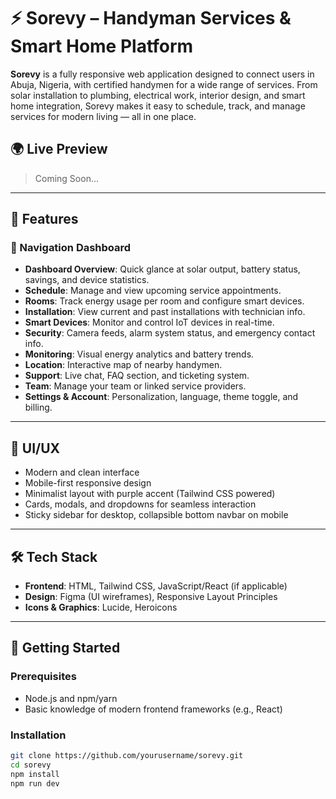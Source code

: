 # ⚡ Sorevy – Handyman Services & Smart Home Platform

**Sorevy** is a fully responsive web application designed to connect users in Abuja, Nigeria, with certified handymen for a wide range of services. From solar installation to plumbing, electrical work, interior design, and smart home integration, Sorevy makes it easy to schedule, track, and manage services for modern living — all in one place.

## 🌍 Live Preview
> Coming Soon...

---

## 📱 Features

### 🧭 Navigation Dashboard
- **Dashboard Overview**: Quick glance at solar output, battery status, savings, and device statistics.
- **Schedule**: Manage and view upcoming service appointments.
- **Rooms**: Track energy usage per room and configure smart devices.
- **Installation**: View current and past installations with technician info.
- **Smart Devices**: Monitor and control IoT devices in real-time.
- **Security**: Camera feeds, alarm system status, and emergency contact info.
- **Monitoring**: Visual energy analytics and battery trends.
- **Location**: Interactive map of nearby handymen.
- **Support**: Live chat, FAQ section, and ticketing system.
- **Team**: Manage your team or linked service providers.
- **Settings & Account**: Personalization, language, theme toggle, and billing.

---

## 🎨 UI/UX

- Modern and clean interface
- Mobile-first responsive design
- Minimalist layout with purple accent (Tailwind CSS powered)
- Cards, modals, and dropdowns for seamless interaction
- Sticky sidebar for desktop, collapsible bottom navbar on mobile

---

## 🛠️ Tech Stack

- **Frontend**: HTML, Tailwind CSS, JavaScript/React (if applicable)
- **Design**: Figma (UI wireframes), Responsive Layout Principles
- **Icons & Graphics**: Lucide, Heroicons

---

## 🚀 Getting Started

### Prerequisites
- Node.js and npm/yarn
- Basic knowledge of modern frontend frameworks (e.g., React)

### Installation
```bash
git clone https://github.com/yourusername/sorevy.git
cd sorevy
npm install
npm run dev
